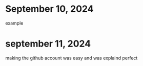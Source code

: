# September 10, 2024
example 
# september 11, 2024
making the github account was easy and was explaind perfect 
